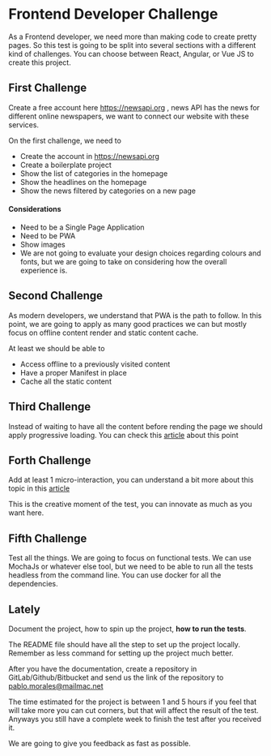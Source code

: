 # Frontend Developer Challenge

As a Frontend developer, we need more than making code to create pretty pages. So this test is going to be split into several sections with a different kind of challenges. You can choose between React, Angular, or Vue JS to create this project. 


## First Challenge

Create a free account here https://newsapi.org , news API has the news for different online newspapers, we want to connect our website with these services. 

On the first challenge, we need to 

- Create the account in https://newsapi.org
- Create a boilerplate project 
- Show the list of categories in the homepage
- Show the headlines on the homepage
- Show the news filtered by categories on a new page

#### Considerations
- Need to be a Single Page Application
- Need to be PWA
- Show images
- We are not going to evaluate your design choices regarding colours and fonts, but we are going to take on considering how the overall experience is. 


## Second Challenge

As modern developers, we understand that PWA is the path to follow. In this point, we are going to apply as many good practices we can but mostly focus on offline content render and static content cache. 

At least we should be able to 

- Access offline to a previously visited content 
- Have a proper Manifest in place
- Cache all the static content


## Third Challenge

Instead of waiting to have all the content before rending the page we should apply progressive loading. You can check this [article](https://developer.mozilla.org/en-US/docs/Web/Progressive_web_apps/Loading) about this point 


## Forth Challenge

Add at least 1 micro-interaction, you can understand a bit more about this topic in  this [article](https://uxplanet.org/creating-meaningful-micro-interactions-99cbde1fbee7)

This is the creative moment of the test, you can innovate as much as you want here. 


## Fifth Challenge

Test all the things. We are going to focus on functional tests.
We can use MochaJs or whatever else tool, but we need to be able to run all the tests headless from the command line. You can use docker for all the dependencies. 

## Lately 

Document the project, how to spin up the project, **how to run the tests**.

The README file should have all the step to set up the project locally. Remember as less command for setting up the project much better. 

After you have the documentation, create a repository in GitLab/Github/Bitbucket and send us the link of the repository to pablo.morales@mailmac.net

The time estimated for the project is between 1 and 5 hours if you feel that will take more you can cut corners, but that will affect the result of the test. Anyways you still have a complete week to finish the test after you received it.

We are going to give you feedback as fast as possible. 


